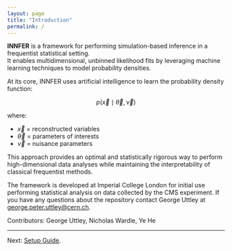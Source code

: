 ```yaml
---
layout: page
title: "Introduction"
permalink: /
---
```


**INNFER** is a framework for performing simulation-based inference in a frequentist statistical setting.  
It enables multidimensional, unbinned likelihood fits by leveraging machine learning techniques to model probability densities.  

At its core, INNFER uses artificial intelligence to learn the probability density function:

$$
p(\vec{x} \mid \vec{\theta}, \vec{\nu})
$$

where:
- $\vec{x}$ = reconstructed variables  
- $\vec{\theta}$ = parameters of interests 
- $\vec{\nu}$ = nuisance parameters  

This approach provides an optimal and statistically rigorous way to perform high-dimensional data analyses while maintaining the interpretability of classical frequentist methods.

The framework is developed at Imperial College London for initial use performing statistical analysis on data collected by the CMS experiment. If you have any questions about the repository contact George Uttley at george.peter.uttley@cern.ch.

Contributors: George Uttley, Nicholas Wardle, Ye He

---

Next: [Setup Guide](setup.md).